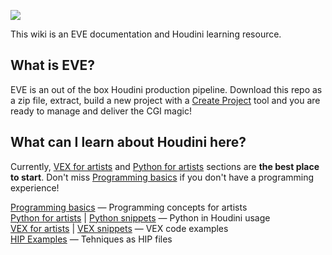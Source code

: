 [![](https://c1.staticflickr.com/1/865/26558997907_fbcb313dfc_o.gif)](https://c1.staticflickr.com/1/865/26558997907_fbcb313dfc_o.gif)

This wiki is an EVE documentation and Houdini learning resource.

## What is EVE?
EVE is an out of the box Houdini production pipeline. Download this repo as a zip file, extract, build a new project with a [Create Project](tools#create-project) tool and you are ready to manage and deliver the CGI magic! 

## What can I learn about Houdini here?
Currently, [VEX for artists](vex-for-artists) and [Python for artists](python-for-artists) sections are **the best place to start**. Don't miss [Programming basics](programming-basics) if you don't have a programming experience!

[Programming basics](programming-basics) — Programming concepts for artists  
[Python for artists](python-for-artists) | [Python snippets](python-snippets) — Python in Houdini usage  
[VEX for artists](vex-for-artists) | [VEX snippets](vex-snippets) — VEX code examples  
[HIP Examples](examples) — Tehniques as HIP files   
